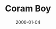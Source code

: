 ---
title: "Coram Boy"
image: "/projects/theatre/Coram_Boy/CBOtisGlobe.jpg"
detailPage: "/projects/theatre/Coram_Boy/info.html"
playerIdx: 4
date: 2000-01-04
---